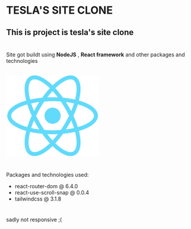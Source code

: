 #
# **TESLA'S SITE CLONE**
## **This is project is tesla's site clone**
# 
Site got buildt using **NodeJS** , **React framework** and other packages and technologies

<br>
<a href="https://reactjs.org">
    <img src=./react-icon.png width=250>
</a>

#

Packages and technologies used:
*  react-router-dom @ 6.4.0
*  react-use-scroll-snap @ 0.0.4
*  tailwindcss @ 3.1.8
#
sadly not responsive ;(

